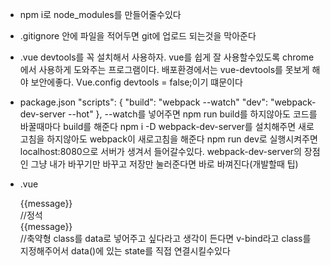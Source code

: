 - npm i로 node_modules를 만들어줄수있다
- .gitignore 안에 파일을 적어두면 git에 업로드 되는것을 막아준다
- .vue devtools를 꼭 설치해서 사용하자. vue를 쉽게 잘 사용할수있도록
chrome에서 사용하게 도와주는 프로그램이다. 배포환경에서는 vue-devtools를
못보게 해야 보안에좋다. Vue.config devtools = false;이기 떄문이다


- package.json
  "scripts": {
    "build": "webpack --watch"
    "dev": "webpack-dev-server --hot"
  },
  --watch를 넣어주면 npm run build를 하지않아도 코드를 바꿀때마다 build를 해준다
  npm i -D webpack-dev-server를 설치해주면 새로고침을 하지않아도 webpack이 새로고침을 해준다
  npm run dev로 실행시켜주면 localhost:8080으로 서버가 생겨서 들어갈수있다. webpack-dev-server의 장점인
  그냥 내가 바꾸기만 바꾸고 저장만 눌러준다면 바로 바껴진다(개발할때 팁)
- .vue
  <div id ="screen" v-bind:class="state">{{message}}</div> //정석
  <div id ="screen" :class="state">{{message}}</div> //축약형
  class를 data로 넣어주고 싶다라고 생각이 든다면 v-bind라고
  class를 지정해주어서 data()에 있는 state를 직접 연결시킬수있다

  <style scoped>를 넣어주면 전역으로 style를 사용하는것이 아닌
  그 파일 안에서만 style를 사용하게만들어준다.

  result.reduce((a,c) => a + c, 0) / result.length
  reduce를 사용하면 배열의 모든값들을 더해줄수있다(평균구하는 코드)

  연산은 최대한 다른곳에서 수행할수있도록 해주어야한다. 그때 사용하는것이 computed
  - computed를 사용하는 이유(*)
  1.일반 데이터를 가공해서 사용할때 computed를 사용한다.
  computed해줄때에는 캐싱을 해주기때문에 만약 그 computed안에 있는 값이 바뀌는것이 아니라면
  그값을 그냥 그대로 사용할수가있기때문에 다시 연산을 하지 않아도 되기때문에
  성능에 중요한 요소가 될수있다

  - v-show="result.length"
  v-show를 사용하는방법 예를들어 "result.length" 라고 될때 이부분이
  True라면 화면에그냥 보이고 False라면 화면에 안나타나게된다
  v-if와 차이점이 무엇일까?
  v-if일때는 안보이는 부분이 주석처리되어서 나타나고, 
  v-show일때는 똑같이 화면에 안보이는데 태그가 나타나게된다

  div 대신에 template을 사용하여서 만들수도있는데 그냥 감싸기 위해서
  사용할때 template를 사용하게된다. 단 template안에 바로 template를 바로 사용할수없다

- webpack
style을 사용하기위해서는 npm i vue-style-loader, npm i css-loader -D 두가지를
추가 설치를 해주어야하며 vue-style-loader, css-loader를 추가해준다
        test: /\.css$/,
            use: [
                'vue-style-loader',
                'css-loader'
            ]
output: {
        filename: 'app.js',
        path: path.join(__dirname, 'dist'),
        publicPath:'/dist'
publicPath에 /dist를 넣어준다

